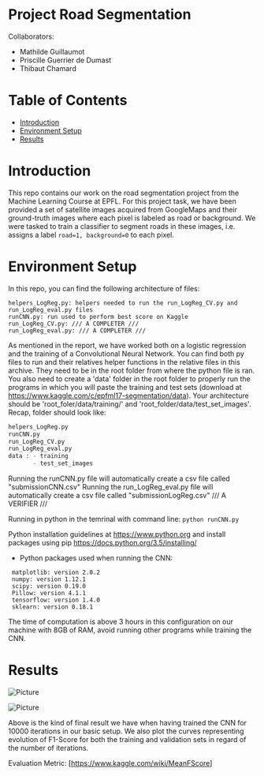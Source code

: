 # Project Road Segmentation

Collaborators:

- Mathilde Guillaumot 
- Priscille Guerrier de Dumast
- Thibaut Chamard

# Table of Contents

* [Introduction](#introduction)
* [Environment Setup](#setup)
* [Results](#results)

# <a name="introduction"></a>Introduction
This repo contains our work on the road segmentation project from the Machine Learning Course at EPFL. 
For this project task, we have been provided a set of satellite images acquired from GoogleMaps and their ground-truth images where each pixel is labeled as road or background. 
We were tasked to train a classifier to segment roads in these images, i.e. assigns a label `road=1, background=0` to each pixel.

# <a name="setup"></a>Environment Setup
In this repo, you can find the following architecture of files:
```helpersCNN.py: helpers needed to run the runCNN.py file
helpers_LogReg.py: helpers needed to run the run_LogReg_CV.py and run_LogReg_eval.py files
runCNN.py: run used to perform best score on Kaggle
run_LogReg_CV.py: /// A COMPLETER ///
run_LogReg_eval.py: /// A COMPLETER ///
```

As mentioned in the report, we have worked both on a logistic regression and the training of a Convolutional Neural Network. 
You can find both py files to run and their relatives helper functions in the relative files in this archive.
They need to be in the root folder from where the python file is ran. You also need to create a 'data' folder in the root folder to properly run the programs in which you will paste the training and test sets (download at https://www.kaggle.com/c/epfml17-segmentation/data). Your architecture should be 'root_foler/data/training/' and 'root_folder/data/test_set_images'.
Recap, folder should look like:
```helpersCNN.py
helpers_LogReg.py
runCNN.py
run_LogReg_CV.py
run_LogReg_eval.py
data : - training
       - test_set_images
```
Running the runCNN.py file will automatically create a csv file called "submissionCNN.csv"
Running the run_LogReg_eval.py file will automatically create a csv file called "submissionLogReg.csv" /// A VERIFIER ///

Running in python in the temrinal with command line: `python runCNN.py`

Python installation guidelines at https://www.python.org and install packages using pip https://docs.python.org/3.5/installing/
* Python packages used when running the CNN:

```python: version 3.6.1
 matplotlib: version 2.0.2
 numpy: version 1.12.1
 scipy: version 0.19.0
 Pillow: version 4.1.1
 tensorflow: version 1.4.0
 sklearn: version 0.18.1
 ```
 
The time of computation is above 3 hours in this configuration on our machine with 8GB of RAM, avoid running other programs while training the CNN.

# <a name="results"></a>Results

![Picture](https://github.com/pdedumast/ML_project2/blob/master/display/results_CNN.png)

![Picture](https://github.com/pdedumast/ML_project2/blob/master/display/f1scores_CNN.png)

Above is the kind of final result we have when having trained the CNN for 10000 iterations in our basic setup. We also plot the curves representing evolution of F1-Score for both the training and validation sets in regard of the number of iterations.


Evaluation Metric:
 [https://www.kaggle.com/wiki/MeanFScore]
